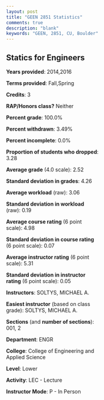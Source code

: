 ```yaml
---
layout: post
title: "GEEN 2851 Statistics"
comments: true
description: "blank"
keywords: "GEEN, 2851, CU, Boulder"
--- 
```

<head>
<script src="https://ajax.googleapis.com/ajax/libs/jquery/2.1.3/jquery.min.js"></script>
<script src="https://dl.dropboxusercontent.com/s/pc42nxpaw1ea4o9/highcharts.js?dl=0"></script>
<!-- <script src="../assets/js/highcharts.js"></script> -->
<style type="text/css">@font-face {
	font-family: "Bebas Neue";
	src: url(https://www.filehosting.org/file/details/544349/BebasNeue%20Regular.otf) format("opentype");
	}
	h1.Bebas { 
		font-family: "Bebas Neue", Verdana, Tahoma;
	}
</style>
</head>
<body>
	<div id="container" style="float: right; width: 45%; height: 88%; margin-left: 2.5%; margin-right: 2.5%;"></div>
	<script language="JavaScript">
		$(document).ready(function() {
		var chart = {type: 'column'};
		var title = {text: 'Grade Distribution'};
		var xAxis = {categories: ['A','B','C','D','F'],crosshair: true};
		var yAxis = {min: 0,title: {text: 'Percentage'}};
		var tooltip = {headerFormat: '<center><b><span style="font-size:20px">{point.key}</span></b></center>',
		               pointFormat: '<td style="padding:0"><b>{point.y:.1f}%</b></td>',
		               footerFormat: '</table>',shared: true,useHTML: true};
		var plotOptions = {column: {pointPadding: 0.0,borderWidth: 0}};  
		var credits = {enabled: false};var series= [{name: 'Percent',data: [15.25,38.98,30.51,13.56,1.69,]}];
		var json = {};
		json.chart = chart;
		json.title = title;
		json.tooltip = tooltip;
		json.xAxis = xAxis;
		json.yAxis = yAxis;  
		json.series = series;
		json.plotOptions = plotOptions;  
		json.credits = credits;
		$('#container').highcharts(json);
	});
	</script>
</body>
			   
## Statics for Engineers

**Years provided**: 2014,2016

**Terms provided**: Fall,Spring

**Credits**: 3

**RAP/Honors class?** Neither

**Percent grade**: 100.0%

**Percent withdrawn**: 3.49%

**Percent incomplete**: 0.0%

**Proportion of students who dropped**: 3.28

**Average grade** (4.0 scale): 2.52

**Standard deviation in grades**: 4.26

**Average workload** (raw): 3.06

**Standard deviation in workload** (raw): 0.19

**Average course rating** (6 point scale): 4.98

**Standard deviation in course rating** (6 point scale): 0.07

**Average instructor rating** (6 point scale): 5.31

**Standard deviation in instructor rating** (6 point scale): 0.05

**Instructors**: SOLTYS, MICHAEL A.

**Easiest instructor** (based on class grade): SOLTYS, MICHAEL A.

**Sections** (and **number of sections**): 001, 2

**Department**: ENGR

**College**: College of Engineering and Applied Science

**Level**: Lower

**Activity**: LEC - Lecture

**Instructor Mode**: P  - In Person